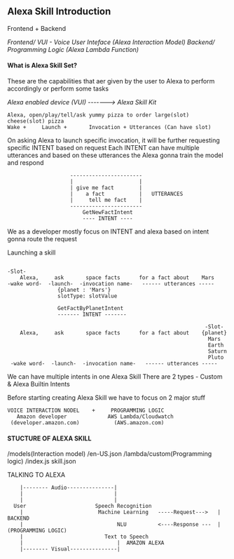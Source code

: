 ## Alexa Skill Introduction

Frontend + Backend

_Frontend/ VUI - Voice User Inteface (Alexa Interaction Model)_
_Backend/ Programming Logic (Alexa Lambda Function)_


#### What is Alexa Skill Set?

These are the capabilities that aer given by the user to Alexa to perform accordingly or perform some tasks

_Alexa enabled device (VUI)  -------> Alexa Skill Kit_

```
Alexa, open/play/tell/ask yummy pizza to order large(slot) cheese(slot) pizza
Wake +     Launch +       Invocation + Utterances (Can have slot)
```
On asking Alexa to launch specific invocation, it will be further requesting specific  INTENT based on request
Each INTENT can have multiple utterances and based on these utterances the Alexa gonna train the model and respond

```
                    -----------------------
                    |                     |
                    | give me fact        |       
                    |    a fact           |   UTTERANCES
                    |     tell me fact    |    
                    -----------------------
                        GetNewFactIntent
                        ---- INTENT ----
```

We as a developer mostly focus on INTENT and alexa based on intent gonna route the request

Launching a skill
```
                                                                                                                                                    -Slot-
    Alexa,     ask       space facts      for a fact about    Mars
-wake word-  -launch-  -invocation name-   ------ utterances -----
                {planet : 'Mars'}
                slotType: slotValue

                GetFactByPlanetIntent
                ------- INTENT -------
```

```
                                                               -Slot-
    Alexa,     ask       space facts      for a fact about    {planet}
                                                                Mars
                                                                Earth
                                                                Saturn
                                                                Pluto
 -wake word-  -launch-  -invocation name-   ------ utterances -----

```

 We can have multiple intents in one Alexa Skill
 There are 2 types - Custom & Alexa Builtin Intents

 Before starting creating Alexa Skill we have to focus on 2 major stuff
 
 ```
 VOICE INTERACTION NODEL    +     PROGRAMMING LOGIC
    Amazon developer             AWS Lambda/Cloudwatch
  (developer.amazon.com)           (AWS.amazon.com)
```

#### STUCTURE OF ALEXA SKILL

  /models(Interaction model)
    /en-US.json
  /lambda/custom(Programming logic)
    /index.js
  skill.json

  TALKING TO ALEXA
```
    |-------- Audio---------------|
    |                             |
    |                             |
  User                      Speech Recognition
    |                        Machine Learning   -----Request--->   |     BACKEND
    |                              NLU          <----Response ---  |(PROGRAMMING LOGIC)
    |                          Text to Speech
    |                              |  AMAZON ALEXA
    |-------- Visual---------------|

```